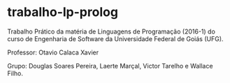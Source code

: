# trabalho-lp-prolog

Trabalho Prático da matéria de Linguagens de Programação (2016-1) do curso de Engenharia de Software da Universidade Federal de Goiás (UFG).

Professor: Otavio Calaca Xavier

Grupo: Douglas Soares Pereira, Laerte Marçal, Victor Tarelho e Wallace Filho.
